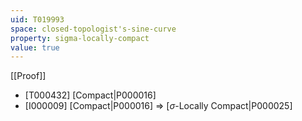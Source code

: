 ```yaml
---
uid: T019993
space: closed-topologist's-sine-curve
property: sigma-locally-compact
value: true
---
```

[[Proof]]

* [T000432] [Compact|P000016]
* [I000009] [Compact|P000016] => [$\sigma$-Locally Compact|P000025]


